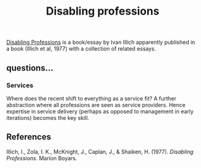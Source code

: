 ﻿---
backlinks:
- title: Concepts
  url: /memex/sense/concepts/concepts.html
tags: sense, concepts
title: Disabling professions
type: note
---
[Disabling Professions](https://archive.org/details/disablingprofess0000unse) is a book/essay by Ivan Illich apparently published in a book (Illich et al, 1977) with a collection of related essays.


## questions...

### Services

Where does the recent shift to everything as a service fit? A further abstraction where all professions are seen as service providers. Hence expertise in service delivery (perhaps as opposed to management in early iterations) becomes the key skill.

## References

Illich, I., Zola, I. K., McKnight, J., Caplan, J., & Shaiken, H. (1977). *Disabling Professions*. Marion Boyars.